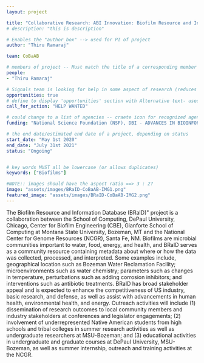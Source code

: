 ```yaml
---
layout: project

title: "Collaborative Research: ABI Innovation: Biofilm Resource and Information Database (BRaID): A Tool to Fuse Diverse Biofilm Data Types."
# description: "this is description"

# Enables the "author box" --> used for PI of project
author: "Thiru Ramaraj"

team: CoBaAB

# members of project -- Must match the title of a corresponding member page...
people: 
- "Thiru Ramaraj"

# Signals team is looking for help in some aspect of research (reduces work for toc...)
opportunities: true
# define to display 'opportunities' section with Alternative text- used if no "Job" opportunity posts related to team
call_for_action: "HELP WANTED"

# could change to a list of agencies -- craete icon for recognized agencie?
funding: "National Science Foundation (NSF), DBI - ADVANCES IN BIOINFORMATICS"

# the end date/estimated end date of a project, depending on status
start_date: "May 1st 2020"
end_date: "July 31st 2021"
status: "Ongoing"


# key words MUST all be lowercase (or allows duplicates)
keywords: ["Biofilms"]

#NOTE:: images should have the aspect ratio ==> 3 : 2?
image: "assets/images/BRaID-CoBaAB-IMG1.png"
featured_image: "assets/images/BRaID-CoBaAB-IMG2.png"
---
```


The Biofilm Resource and Information Database (BRaID)" project is a collaboration between the School of Computing, DePaul University, Chicago, Center for Biofilm Engineering (CBE), Gianforte School of Computing at Montana State University, Bozeman, MT and the National Center for Genome Resources (NCGR), Santa Fe, NM. Biofilms are microbial communities important to water, food, energy, and health, and BRaID serves as a community resource containing metadata about where or how the data was collected, processed, and interpreted. Some examples include, geographical location such as Bozeman Water Reclamation Facility; microenvironments such as water chemistry; parameters such as changes in temperature, perturbations such as adding corrosion inhibitors; and interventions such as antibiotic treatments. BRaID has broad stakeholder appeal and is expected to enhance the competitiveness of US industry, basic research, and defense, as well as assist with advancements in human health, environmental health, and energy. Outreach activities will include (1) dissemination of research outcomes to local community members and industry stakeholders at conferences and legislator engagements; (2) involvement of underrepresented Native American students from high schools and tribal colleges in summer research activities as well as undergraduate researchers at MSU-Bozeman; and (3) educational activities in undergraduate and graduate courses at DePaul University, MSU-Bozeman, as well as summer internship, outreach and training activities at the NCGR.